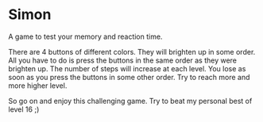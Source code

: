 # Simon
A game to test your memory and reaction time.

There are 4 buttons of different colors. They will brighten up in some order. All you have to do is press the buttons in the same order as they were brighten up. The number of steps will increase at each level. You lose as soon as you press the buttons in some other order. Try to reach more and more higher level.

So go on and enjoy this challenging game. Try to beat my personal best of level 16 ;)

